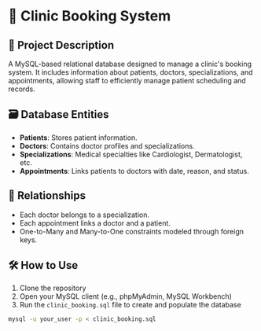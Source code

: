 # 🏥 Clinic Booking System

## 📌 Project Description

A MySQL-based relational database designed to manage a clinic's booking system. It includes information about patients, doctors, specializations, and appointments, allowing staff to efficiently manage patient scheduling and records.

## 🗃️ Database Entities

- **Patients**: Stores patient information.
- **Doctors**: Contains doctor profiles and specializations.
- **Specializations**: Medical specialties like Cardiologist, Dermatologist, etc.
- **Appointments**: Links patients to doctors with date, reason, and status.

## 🔗 Relationships

- Each doctor belongs to a specialization.
- Each appointment links a doctor and a patient.
- One-to-Many and Many-to-One constraints modeled through foreign keys.

## 🛠️ How to Use

1. Clone the repository
2. Open your MySQL client (e.g., phpMyAdmin, MySQL Workbench)
3. Run the `clinic_booking.sql` file to create and populate the database

```bash
mysql -u your_user -p < clinic_booking.sql
